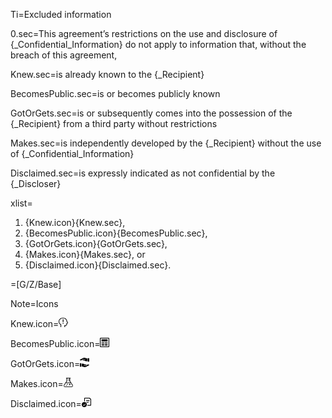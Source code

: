 Ti=Excluded information

0.sec=This agreement’s restrictions on the use and disclosure of {_Confidential_Information} do not apply to information that, without the breach of this agreement,

Knew.sec=is <span class="highlight">already known</span> to the {_Recipient}

BecomesPublic.sec=is or becomes <span class="highlight">publicly known</span>

GotOrGets.sec=is or subsequently comes into the possession of the {_Recipient} <span class="highlight">from a third party without restrictions</span>

Makes.sec=is <span class="highlight">independently developed</span> by the {_Recipient} without the use of {_Confidential_Information}

Disclaimed.sec=is <span class="highlight">expressly indicated</span> as not confidential by the {_Discloser}

xlist=<ol class="secs-or"><li>{Knew.icon}{Knew.sec},<li>{BecomesPublic.icon}{BecomesPublic.sec},<li>{GotOrGets.icon}{GotOrGets.sec},<li>{Makes.icon}{Makes.sec}, or<li>{Disclaimed.icon}{Disclaimed.sec}.</ol>  

=[G/Z/Base]

Note=Icons

Knew.icon=<img src="Doc/G/IACCM/IACCM-NDA-Design/Z/icon/alreadyknown.png" height="15" width="15" >  

BecomesPublic.icon=<img src="Doc/G/IACCM/IACCM-NDA-Design/Z/icon/public.png" height="15" width="15" >  

GotOrGets.icon=<img src="Doc/G/IACCM/IACCM-NDA-Design/Z/icon/from3rdparty.png" height="15" width="15" >  

Makes.icon=<img src="Doc/G/IACCM/IACCM-NDA-Design/Z/icon/independently_developed.png" height="15" width="15" >  

Disclaimed.icon=<img src="Doc/G/IACCM/IACCM-NDA-Design/Z/icon/marked_not_confidential.png" height="15" width="15" >
